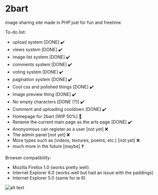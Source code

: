 # 2bart
image sharing site made in PHP just for fun and freetime

To-do list:
- upload system [DONE] ✔️
- views system [DONE] ✔️
- image list system [DONE] ✔️
- comments system [DONE] ✔️
- voting system [DONE] ✔️ 
- pagination system [DONE] ✔️ 
- Cool css and polished things [DONE] ✔️
- Image preview thing [DONE] ✔️
- No empty characters [DONE (?)] ✔️
- Comment and uploading cooldown [DONE] ✔️
- Homepage for 2bart [WIP 50%] 🚧
- Rename the current main page as the arts page [DONE] ✔️
- Anonyomous can register as a user [not yet] ❌
- The admin panel [not yet] ❌
- More types such as (videos, textures, poems, etc.) [not yet] ❌
- much more in the future [maybe] ❓

Browser compatibility:
- Mozilla Firefox 1.0 (works pretty well)
- Internet Explorer 6.0 (works well but had an issue with the paddings)
- Internet Explorer 5.0 (same for ie 6)

![alt text](https://cdn.discordapp.com/attachments/862154953295396884/897383852190892032/wtf.png)
